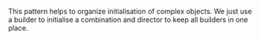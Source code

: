  This pattern helps to organize initialisation of complex objects. We just use a builder to initialise a combination and director to keep all builders in one place.